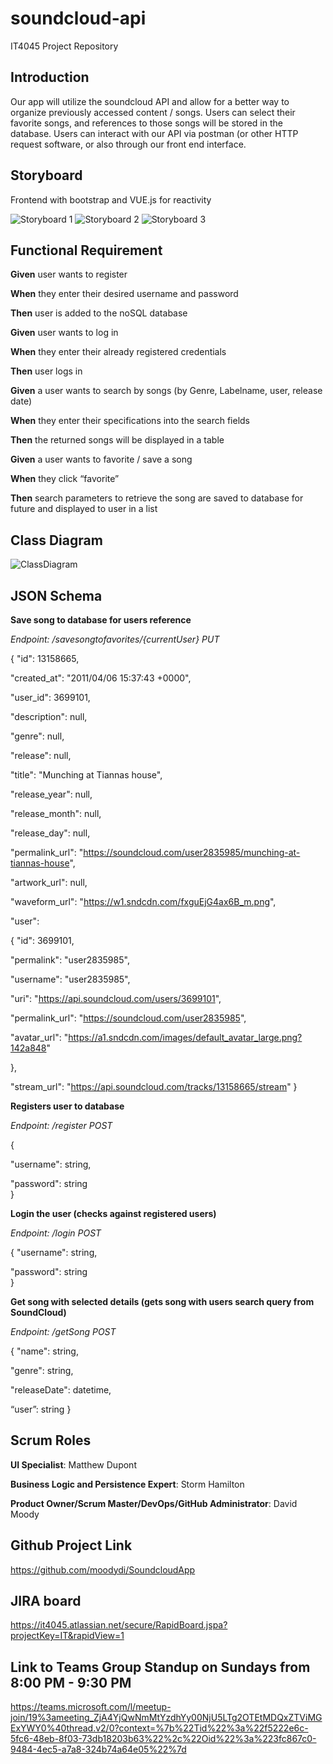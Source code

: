 # soundcloud-api
IT4045 Project Repository

## Introduction

Our app will utilize the soundcloud API and allow for a better way to organize previously accessed content / songs. Users can select their favorite songs, and references to those songs will be stored in the database. Users can interact with our API via postman (or other HTTP request software, or also through our front end interface. 

## Storyboard
Frontend with bootstrap and VUE.js for reactivity

![Storyboard 1](https://user-images.githubusercontent.com/55035232/93726478-50ea2b00-fb84-11ea-8f24-1465de54c8b0.png)
![Storyboard 2](https://user-images.githubusercontent.com/55035232/93726481-521b5800-fb84-11ea-9d73-ba484b4b5a52.png)
![Storyboard 3](https://user-images.githubusercontent.com/55035232/93726484-53e51b80-fb84-11ea-923f-aa2961ab83a6.png)




## Functional Requirement

**Given** user wants to register

**When** they enter their desired username and password 

**Then** user is added to the noSQL database



**Given** user wants to log in

**When** they enter their already registered credentials

**Then** user logs in 



**Given** a user wants to search by songs (by Genre, Labelname, user, release date)

**When** they enter their specifications into the search fields

**Then** the returned songs will be displayed in a table



**Given** a user wants to favorite / save a song

**When** they click “favorite” 

**Then** search parameters to retrieve the song are saved to database for future and displayed to user in a list



## Class Diagram
![ClassDiagram](https://user-images.githubusercontent.com/55035232/93726319-614dd600-fb83-11ea-8984-5c3740f2d723.PNG)

## JSON Schema

**Save song to database for users reference** 

*Endpoint: /savesongtofavorites/{currentUser} PUT*

{
  "id": 13158665,
  
  "created_at": "2011/04/06 15:37:43 +0000",
  
  "user_id": 3699101,
  
  "description": null,
  
  "genre": null,
  
  "release": null,
  
  "title": "Munching at Tiannas house",
  
  "release_year": null,
  
  "release_month": null,
  
  "release_day": null,
  
  "permalink_url": "https://soundcloud.com/user2835985/munching-at-tiannas-house",
  
  "artwork_url": null,
  
  "waveform_url": "https://w1.sndcdn.com/fxguEjG4ax6B_m.png",
  
  "user": 
  
  {
   "id": 3699101,
    
   "permalink": "user2835985",
    
   "username": "user2835985",
    
   "uri": "https://api.soundcloud.com/users/3699101",
    
   "permalink_url": "https://soundcloud.com/user2835985",
    
   "avatar_url": "https://a1.sndcdn.com/images/default_avatar_large.png?142a848"
    
  },
  
  "stream_url": "https://api.soundcloud.com/tracks/13158665/stream"
}

**Registers user to database**

*Endpoint: /register POST* 

{

  "username": string,
  
  "password": string  
}




**Login the user (checks against registered users)** 

*Endpoint: /login POST* 

{
  "username": string,
  
  "password": string  
}

**Get song with selected details (gets song with users search query from SoundCloud)** 

*Endpoint: /getSong POST* 

{
  "name": string,
  
  "genre": string,
  
  "releaseDate": datetime,
  
  “user”: string
}


## Scrum Roles 
 
**UI Specialist**: Matthew Dupont

**Business Logic and Persistence Expert**: Storm Hamilton

**Product Owner/Scrum Master/DevOps/GitHub Administrator**: David Moody
    
## Github Project Link
https://github.com/moodydi/SoundcloudApp

## JIRA board
https://it4045.atlassian.net/secure/RapidBoard.jspa?projectKey=IT&rapidView=1

## Link to Teams Group Standup on Sundays from 8:00 PM - 9:30 PM

https://teams.microsoft.com/l/meetup-join/19%3ameeting_ZjA4YjQwNmMtYzdhYy00NjU5LTg2OTEtMDQxZTViMGExYWY0%40thread.v2/0?context=%7b%22Tid%22%3a%22f5222e6c-5fc6-48eb-8f03-73db18203b63%22%2c%22Oid%22%3a%223fc867c0-9484-4ec5-a7a8-324b74a64e05%22%7d
